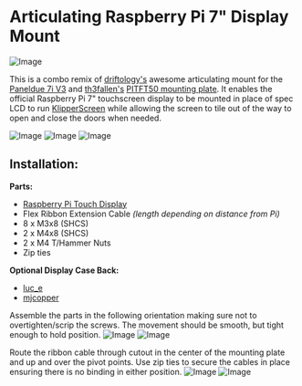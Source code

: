 Articulating Raspberry Pi 7" Display Mount
=========
![Image](./Images/display_front.jpg)

This is a combo remix of [driftology's](https://www.thingiverse.com/driftology) awesome articulating mount for the [Paneldue 7i V3](https://www.thingiverse.com/thing:4571677) and [th3fallen's](https://www.thingiverse.com/th3fallen) [PITFT50 mounting plate](https://www.thingiverse.com/thing:4881101). It enables the official Raspberry Pi 7" touchscreen display to be mounted in place of spec LCD to run [KlipperScreen](https://github.com/jordanruthe/KlipperScreen) while allowing the screen to tile out of the way to open and close the doors when needed.

![Image](./Images/display_vertical.jpg)
![Image](./Images/display_tilted.jpg)
![Image](./Images/display_flat.jpg)

## Installation:
**Parts:**
* [Raspberry Pi Touch Display](https://www.raspberrypi.org/products/raspberry-pi-touch-display/)
* Flex Ribbon Extension Cable *(length depending on distance from Pi)*
* 8 x M3x8 (SHCS)
* 2 x M4x8 (SHCS)
* 2 x M4 T/Hammer Nuts
* Zip ties

**Optional Display Case Back:**
* [luc_e](https://www.thingiverse.com/thing:1585924)
* [mjcopper](https://www.thingiverse.com/thing:4574770)

Assemble the parts in the following orientation making sure not to overtighten/scrip the screws. The movement should be smooth, but tight enough to hold position.
![Image](./Images/mount_flat.jpg)
![Image](./Images/mount_vertical.jpg)

Route the ribbon cable through cutout in the center of the mounting plate and up and over the pivot points. Use zip ties to secure the cables in place ensuring there is no binding in either position.
![Image](./Images/cable_flat.jpg)
![Image](./Images/cable_vertical.jpg)
